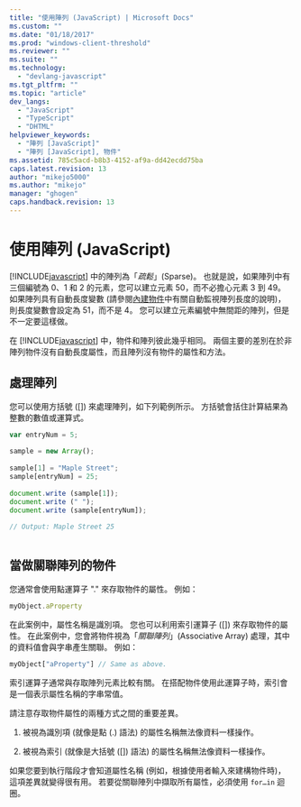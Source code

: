 ```yaml
---
title: "使用陣列 (JavaScript) | Microsoft Docs"
ms.custom: ""
ms.date: "01/18/2017"
ms.prod: "windows-client-threshold"
ms.reviewer: ""
ms.suite: ""
ms.technology: 
  - "devlang-javascript"
ms.tgt_pltfrm: ""
ms.topic: "article"
dev_langs: 
  - "JavaScript"
  - "TypeScript"
  - "DHTML"
helpviewer_keywords: 
  - "陣列 [JavaScript]"
  - "陣列 [JavaScript], 物件"
ms.assetid: 785c5acd-b8b3-4152-af9a-dd42ecdd75ba
caps.latest.revision: 13
author: "mikejo5000"
ms.author: "mikejo"
manager: "ghogen"
caps.handback.revision: 13
---
```

# 使用陣列 (JavaScript)
[!INCLUDE[javascript](../../javascript/includes/javascript-md.md)] 中的陣列為「*疏鬆*」\(Sparse\)。  也就是說，如果陣列中有三個編號為 0、1 和 2 的元素，您可以建立元素 50，而不必擔心元素 3 到 49。  如果陣列具有自動長度變數 \(請參閱[內建物件](../../javascript/intrinsic-objects-javascript.md)中有關自動監視陣列長度的說明\)，則長度變數會設定為 51，而不是 4。  您可以建立元素編號中無間距的陣列，但是不一定要這樣做。  
  
 在 [!INCLUDE[javascript](../../javascript/includes/javascript-md.md)] 中，物件和陣列彼此幾乎相同。  兩個主要的差別在於非陣列物件沒有自動長度屬性，而且陣列沒有物件的屬性和方法。  
  
## 處理陣列  
 您可以使用方括號 \(\[\]\) 來處理陣列，如下列範例所示。  方括號會括住計算結果為整數的數值或運算式。  
  
```javascript  
var entryNum = 5;  
  
sample = new Array();  
  
sample[1] = "Maple Street";  
sample[entryNum] = 25;  
  
document.write (sample[1]);  
document.write (" ");  
document.write (sample[entryNum]);  
  
// Output: Maple Street 25  
  
```  
  
## 當做關聯陣列的物件  
 您通常會使用點運算子 "." 來存取物件的屬性。  例如：  
  
```javascript  
myObject.aProperty  
```  
  
 在此案例中，屬性名稱是識別項。  您也可以利用索引運算子 \(\[\]\) 來存取物件的屬性。  在此案例中，您會將物件視為「*關聯陣列*」\(Associative Array\) 處理，其中的資料值會與字串產生關聯。  例如：  
  
```javascript  
myObject["aProperty"] // Same as above.  
```  
  
 索引運算子通常與存取陣列元素比較有關。  在搭配物件使用此運算子時，索引會是一個表示屬性名稱的字串常值。  
  
 請注意存取物件屬性的兩種方式之間的重要差異。  
  
1.  被視為識別項 \(就像是點 \(.\) 語法\) 的屬性名稱無法像資料一樣操作。  
  
2.  被視為索引 \(就像是大括號 \(\[\]\) 語法\) 的屬性名稱無法像資料一樣操作。  
  
 如果您要到執行階段才會知道屬性名稱 \(例如，根據使用者輸入來建構物件時\)，這項差異就變得很有用。  若要從關聯陣列中擷取所有屬性，必須使用 `for…in` 迴圈。